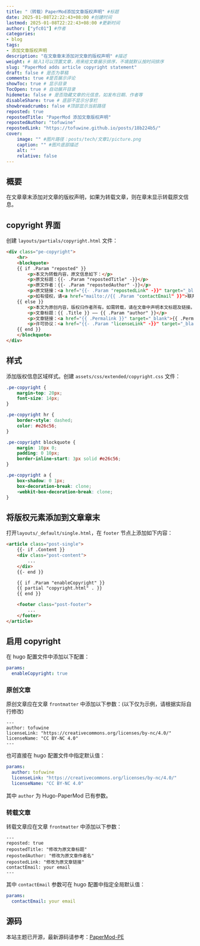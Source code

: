 ```yaml
---
title: "（转载）PaperMod添加文章版权声明" #标题
date: 2025-01-08T22:22:43+08:00 #创建时间
lastmod: 2025-01-08T22:22:43+08:00 #更新时间
author: ["yfc01"] #作者
categories: 
- blog
tags: 
- 添加文章版权声明
description: "在文章章末添加对文章的版权声明" #描述
weight: # 输入1可以顶置文章，用来给文章展示排序，不填就默认按时间排序
slug: "PaperMod adds article copyright statement"
draft: false # 是否为草稿
comments: true #是否展示评论
showToc: true # 显示目录
TocOpen: true # 自动展开目录
hidemeta: false # 是否隐藏文章的元信息，如发布日期、作者等
disableShare: true # 底部不显示分享栏
showbreadcrumbs: false #顶部显示当前路径
reposted: true
repostedTitle: "PaperMod 添加文章版权声明"
repostedAuthor: "tofuwine"
repostedLink: "https://tofuwine.github.io/posts/18b224b5/"
cover:
    image: "" #图片路径：posts/tech/文章1/picture.png
    caption: "" #图片底部描述
    alt: ""
    relative: false
---
```


## 概要

在文章章末添加对文章的版权声明，如果为转载文章，则在章末显示转载原文信息。

## copyright 界面

创建 `layouts/partials/copyright.html` 文件：

```html
<div class="pe-copyright">
    <hr>
    <blockquote>
    {{ if .Param "reposted" }}
        <p>本文为转载内容，原文信息如下：</p>
        <p>原文标题：{{- .Param "repostedTitle" -}}</p>
        <p>原文作者：{{- .Param "repostedAuthor" -}}</p>
        <p>原文链接：<a href="{{- .Param "repostedLink" -}}" target="_blank">{{- .Param "repostedLink" -}}</a></p>
        <p>如有侵权，请<a href="mailto://{{ .Param "contactEmail" }}">联系作者</a>删除。</p>
    {{ else }}
        <p>本文为原创内容，版权归作者所有。如需转载，请在文章中声明本文标题及链接。</p>
        <p>文章标题：{{ .Title }} —— {{ .Param "author" }}</p>
        <p>文章链接：<a href="{{ .Permalink }}" target="_blank">{{ .Permalink }}</a></p>
        <p>许可协议：<a href="{{- .Param "licenseLink" -}}" target="_blank">{{- .Param "licenseName" -}}</a></p>
    {{ end }}
    </blockquote>
</div>
```

## 样式

添加版权信息区域样式。创建 `assets/css/extended/copyright.css` 文件：

```css
.pe-copyright {
    margin-top: 20px;
    font-size: 14px;
}

.pe-copyright hr {
    border-style: dashed;
    color: #e26c56;
}

.pe-copyright blockquote {
    margin: 10px 0;
    padding: 0 10px;
    border-inline-start: 3px solid #e26c56;
}

.pe-copyright a {
    box-shadow: 0 1px;
    box-decoration-break: clone;
    -webkit-box-decoration-break: clone;
}
```

## 将版权元素添加到文章章末

打开`layouts/_default/single.html`，在 `footer` 节点上添加如下内容：

```html
<article class="post-single">
    {{- if .Content }}
    <div class="post-content">
        ...
    </div>
    {{- end }}    

    {{ if .Param "enableCopyright" }}
    {{ partial "copyright.html" . }}
    {{ end }}

    <footer class="post-footer">
        ...
    </footer>
</article>
```

## 启用 copyright

在 hugo 配置文件中添加以下配置：

```yaml
params:
  enableCopyright: true
```

### 原创文章

原创文章应在文章 `frontmatter` 中添加以下参数：(以下仅为示例，请根据实际自行修改)

```
---
author: tofuwine
licenseLink: "https://creativecommons.org/licenses/by-nc/4.0/"
licenseName: "CC BY-NC 4.0"
---
```

也可直接在 hugo 配置文件中指定默认值：

```yaml
params:
  author: tofuwine
  licenseLink: "https://creativecommons.org/licenses/by-nc/4.0/"
  licenseName: "CC BY-NC 4.0"
```

其中 `author` 为 Hugo-PaperMod 已有参数。

### 转载文章

转载文章应在文章 `frontmatter` 中添加以下参数：

```
---
reposted: true
repostedTitle: "修改为原文章标题"
repostedAuthor: "修改为原文章作者名"
repostedLink: "修改为原文章链接"
contactEmail: your email
---
```

其中 `contactEmail` 参数可在 hugo 配置中指定全局默认值：

```yaml
params:
  contactEmail: your email
```

## 源码

本站主题已开源，最新源码请参考：<a href="https://github.com/tofuwine/PaperMod-PE" target="_blank">PaperMod-PE</a>
